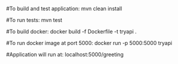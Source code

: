 
#To build and test application:
mvn clean install

#To run tests:
mvn test

#To build docker:
docker build -f Dockerfile -t tryapi .

#To run docker image at port 5000:
docker run -p 5000:5000 tryapi

#Application will run at:
localhost:5000/greeting

